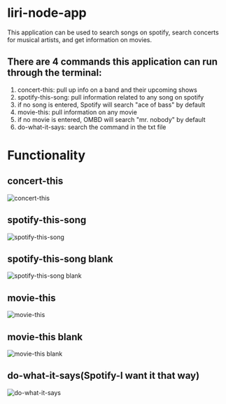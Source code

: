 # liri-node-app

This application can be used to search songs on spotify, search concerts for musical artists, and get information on movies. 

## There are 4 commands this application can run through the terminal:
1. concert-this: pull up info on a band and their upcoming shows
1. spotify-this-song: pull information related to any song on spotify
  1. if no song is entered, Spotify will search "ace of bass" by default
1. movie-this: pull information on any movie
  1. if no movie is entered, OMBD will search "mr. nobody" by default
1. do-what-it-says: search the command in the txt file

# Functionality

## concert-this
![concert-this](concert-this.png)

## spotify-this-song
![spotify-this-song](spotify-song.png)

## spotify-this-song blank
![spotify-this-song blank](spotify-blank.png)

## movie-this
![movie-this](movie-this-movie.png)

## movie-this blank
![movie-this blank](movie-this-blank.png)

## do-what-it-says(Spotify-I want it that way)
![do-what-it-says](do-what-it-says.png)
